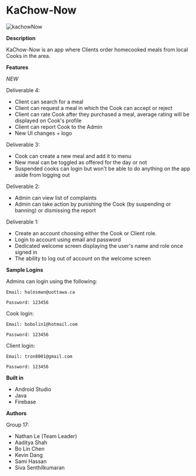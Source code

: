 # KaChow-Now


![kachowNow](https://user-images.githubusercontent.com/113709975/205511061-62f57345-c81a-47af-bd7a-0a7c1f38b18f.png)

**Description**

KaChow-Now is an app where Clients order homecooked meals from local Cooks in the area. 


**Features**

*NEW* 

Deliverable 4:

- Client can search for a meal
- Client can request a meal in which the Cook can accept or reject
- Client can rate Cook after they purchased a meal, average rating will be displayed on Cook's profile
- Client can report Cook to the Admin
- New UI changes + logo


Deliverable 3:

- Cook can create a new meal and add it to menu
- New meal can be toggled as offered for the day or not
- Suspended cooks can login but won't be able to do anything on the app aside from logging out


Deliverable 2:

- Admin can view list of complaints
- Admin can take action by punishing the Cook (by suspending or banning) or dismissing the report


Deliverable 1:

- Create an account choosing either the Cook or Client role.
- Login to account using email and password
- Dedicated welcome screen displaying the user's name and role once signed in
- The ability to log out of account on the welcome screen

**Sample Logins**

Admins can login using the following:

```Email: halosman@uottawa.ca ```

```Password: 123456```

Cook login:

```Email: bobolin1@hotmail.com ```

```Password: 123456```

Client login:

```Email: tron8001@gmail.com ```

```Password: 123456```


**Built in**
- Android Studio
- Java
- Firebase


**Authors**

Group 17:
- Nathan Le (Team Leader)
- Aaditya Shah
- Bo Lin Chen
- Kevin Dang
- Sami Hassan
- Siva Senthilkumaran
